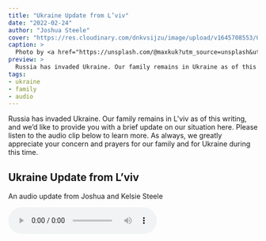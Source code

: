```yaml
---
title: "Ukraine Update from L’viv"
date: "2022-02-24"
author: "Joshua Steele"
cover: "https://res.cloudinary.com/dnkvsijzu/image/upload/v1645708553/OFReport/2022-02-24-ukraine-update-lviv/max-kukurudziak-qbc3Zmxw0G8-unsplash_vobsgd.jpg"
caption: >
  Photo by <a href="https://unsplash.com/@maxkuk?utm_source=unsplash&utm_medium=referral&utm_content=creditCopyText">Max Kukurudziak</a> on <a href="https://unsplash.com/s/photos/ukraine?utm_source=unsplash&utm_medium=referral&utm_content=creditCopyText">Unsplash</a>
preview: >
  Russia has invaded Ukraine. Our family remains in Ukraine as of this writing, and we’d like to provide you with a brief update on our situation here. Please listen to the audio clip below to learn more. As always, we greatly appreciate your concern and prayers for our family and for Ukraine during this time.
tags:
- ukraine
- family
- audio
---
```


Russia has invaded Ukraine. Our family remains in L’viv as of this writing, and we’d like to provide you with a brief update on our situation here. Please listen to the audio clip below to learn more. As always, we greatly appreciate your concern and prayers for our family and for Ukraine during this time.

<article-spacer />

<div class="flex flex-col justify-center p-6 border-4 border-blue-600">
  <h2 class="mt-0 mb-4 text-center">Ukraine Update from L’viv</h2>
  <p class="mb-6 text-center">An audio update from Joshua and Kelsie Steele</p>
  <audio class="mx-auto" width="300" controls="controls">
    <source src="//d21yo20tm8bmc2.cloudfront.net/audio/ukraine-update-lviv-feb-24.mp3" type="audio/mpeg" />
    Sorry, your browser does not support the audio element.
  </audio>
</div>

<article-image publicId="OFReport/2022-02-24-ukraine-update-lviv/strike-map_dopwz0" width="768" caption="Map of Russian missile strike locations across Ukraine as of midday, February 24." />
